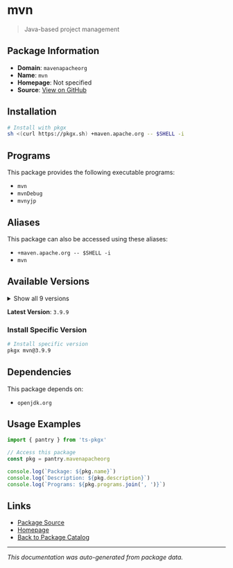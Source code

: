 # mvn

> Java-based project management

## Package Information

- **Domain**: `mavenapacheorg`
- **Name**: `mvn`
- **Homepage**: Not specified
- **Source**: [View on GitHub](https://github.com/pkgxdev/pantry/tree/main/projects/maven.apache.org/package.yml)

## Installation

```bash
# Install with pkgx
sh <(curl https://pkgx.sh) +maven.apache.org -- $SHELL -i
```

## Programs

This package provides the following executable programs:

- `mvn`
- `mvnDebug`
- `mvnyjp`

## Aliases

This package can also be accessed using these aliases:

- `+maven.apache.org -- $SHELL -i`
- `mvn`

## Available Versions

<details>
<summary>Show all 9 versions</summary>

- `3.9.9`, `3.9.8`, `3.9.7`, `3.9.6`, `3.9.5`
- `3.9.4`, `3.9.3`, `3.8.7`, `3.6.3`

</details>

**Latest Version**: `3.9.9`

### Install Specific Version

```bash
# Install specific version
pkgx mvn@3.9.9
```

## Dependencies

This package depends on:

- `openjdk.org`

## Usage Examples

```typescript
import { pantry } from 'ts-pkgx'

// Access this package
const pkg = pantry.mavenapacheorg

console.log(`Package: ${pkg.name}`)
console.log(`Description: ${pkg.description}`)
console.log(`Programs: ${pkg.programs.join(', ')}`)
```

## Links

- [Package Source](https://github.com/pkgxdev/pantry/tree/main/projects/maven.apache.org/package.yml)
- [Homepage](#)
- [Back to Package Catalog](../package-catalog.md)

---

*This documentation was auto-generated from package data.*
